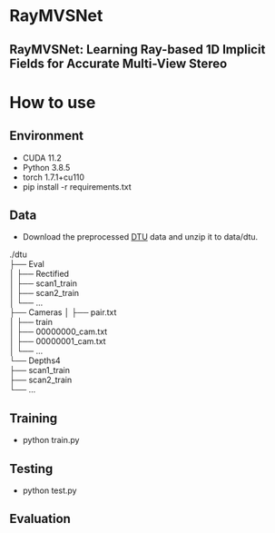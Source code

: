 RayMVSNet
===
RayMVSNet: Learning Ray-based 1D Implicit Fields for Accurate Multi-View Stereo
---

# How to use

## Environment
* CUDA 11.2
* Python 3.8.5
* torch 1.7.1+cu110
* pip install -r requirements.txt

## Data
* Download the preprocessed [DTU](https://drive.google.com/file/d/1Mfx1oDoAzPbiqfseD8r02czPaNjUoUMJ/view) data and unzip it to data/dtu.

./dtu  
      ├── Eval                 
      │
      ├── Rectified                 
      │   ├── scan1_train       
      │   ├── scan2_train       
      │   └── ...                
      ├── Cameras
      │   ├── pair.txt   
      │   ├── train   
      │       ├── 00000000_cam.txt   
      │       ├── 00000001_cam.txt   
      │       └── ...  
      └── Depths4         
          ├── scan1_train   
          ├── scan2_train    
          └── ... 
          
## Training
* python train.py

## Testing
* python test.py

## Evaluation
